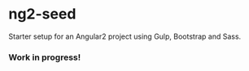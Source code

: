# ng2-seed

Starter setup for an Angular2 project using Gulp, Bootstrap and Sass.

### Work in progress!
